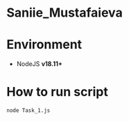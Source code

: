 # Saniie_Mustafaieva

Environment
======
* NodeJS **v18.11+**

How to run script
====

`node Task_1.js`